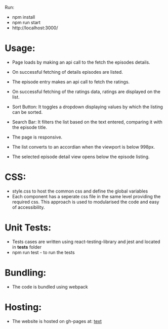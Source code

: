 Run:

- npm install
- npm run start
- http://localhost:3000/

# Usage:

- Page loads by making an api call to the fetch the episodes details.
- On successful fetching of details episodes are listed.
- The episode entry makes an api call to fetch the ratings.
- On successful fetching of the ratings data, ratings are displayed on the list.
- Sort Button: It toggles a dropdown displaying values by which the listing can be sorted.
- Search Bar: It filters the list based on the text entered, comparing it with the episode title.

- The page is responsive.
- The list converts to an accordian when the viewport is below 998px.
- The selected episode detail view opens below the episode listing.

# CSS:

- style.css to host the common css and define the global variables
- Each component has a seperate css file in the same level providing the required css.
  This approach is used to modularised the code and easy of accessibility.

# Unit Tests:

- Tests cases are written using react-testing-library and jest and located in **tests** folder
- npm run test - to run the tests

# Bundling:

- The code is bundled using webpack

# Hosting:

- The website is hosted on gh-pages at: [text](https://sanjitrane.github.io/Star-Wars/)
